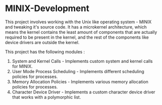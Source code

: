 # MINIX-Development

This project involves working with the Unix like operating system - MINIX and tweaking it's source code. It has a microkernel architecture, which means the kernel contains the least amount of components that are actually required to be present in the kernel, and the rest of the components like device drivers are outside the kernel.

This project has the following modules :
1. System and Kernel Calls - Implements custom system and kernel calls for MINIX.
2. User Mode Process Scheduling - Implements different scheduling policies for processes.
3. Memory Allocation Policies - Implements various memory allocation policies for processes.
4. Character Device Driver - Implements a custom character device driver that works with a polymorphic list.